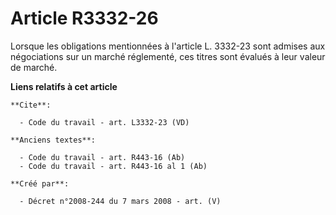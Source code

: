 # Article R3332-26

Lorsque les obligations mentionnées à l'article L. 3332-23 sont admises aux négociations sur un marché réglementé, ces titres
sont évalués à leur valeur de marché.

**Liens relatifs à cet article**

	**Cite**:

	  - Code du travail - art. L3332-23 (VD)

	**Anciens textes**:

	  - Code du travail - art. R443-16 (Ab)
	  - Code du travail - art. R443-16 al 1 (Ab)

	**Créé par**:

	  - Décret n°2008-244 du 7 mars 2008 - art. (V)
